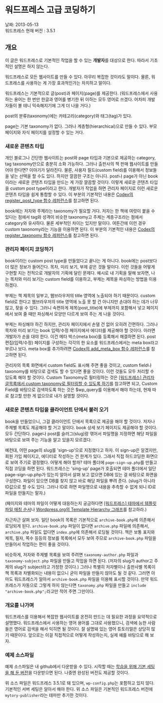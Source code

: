 # 워드프레스 고급 코딩하기

날짜: 2013-05-13   
워드프레스 현재 버전 : 3.5.1

## 개요

이 글은 워드프레스로 기본적인 작업을 할 수 있는 **개발자**를 대상으로 한다. 따라서 기초적인 설명은 하지 않는다.

워드프레스로 모든 웹사이트를 만들 수 있다. 아무리 복잡한 것이라도 말이다. 물론, 워드프레스를 사용하는 게 가장 효과적인가는 차치하고 말이다.

워드프레스는 기본적으로 글(post)과 페이지(page)를 제공한다. (워드프레스에서 사용하는 용어는 한 번만 한글과 영어를 병기한 뒤 이하는 모두 영어로 쓰겠다. 어차피 개발자들이 볼 테니 익숙해지기에 그게 더 나을 거다.) 

post의 분류(taxonomy)에는 카테고리(category)와 태그(tag)가 있다. 

page는 기본 taxonomy가 없다. 그러나 계층형(hierarchical)으로 만들 수 있다. 부모 페이지와 자식 페이지를 설정할 수 있는 거다.

### 새로운 콘텐츠 타입

개인 블로그나 간단한 웹사이트는 post와 page 타입과 기본으로 제공하는 category, tag taxonomy만으로 충분히 소화 가능하다. 그러나 출판사의 책 판매 웹사이트를 만들어야 한다면? 이야기가 달라진다. 물론, 사용자 필드(custom field)를 이용해서 정보들을 넣는 선택을 할 수도 있다. 하지만 깔끔한 구조는 아니다. post나 page가 아닌 book이라는 새로운 콘텐츠 타입을 만드는 게 가장 깔끔할 것이다. 이렇게 새로운 콘텐츠 타입을 custom post type이라고 한다. 개발자가 작업을 하면 관리자 페이지로 이런 새로운 콘텐츠 타입을 쉽게 통합할 수 있다. 이 부분의 기본적인 내용은 [Codex의 register_post_type 함수 레퍼런스](http://codex.wordpress.org/Function_Reference/register_post_type)를 참고하면 된다.

book에는 저자와 주제라는 taxonomy가 필요할 거다. 저자는 한 책에 여럿이 붙을 수 있다는 점에서 tag와 성격이 비슷한 taxonomy고 주제는 계층구조라는 점에서 category와 유사하다. 물론 세부적인 차이는 있지만 말이다. 여튼간에 이런 경우 custom taxonomy라는 기능을 이용하면 된다. 이 부분의 기본적인 내용은 [Codex의 register_taxonomy 함수 레퍼런스](http://codex.wordpress.org/Function_Reference/register_taxonomy)를 참고하면 된다.

### 관리자 페이지 코딩하기

book이라는 custom post type을 만들었다고 끝나는 게 아니다. book에는 post보다 더 많은 정보가 들어간다. 목차, 미리 보기, 부제 같은 것들 말이다. 이런 것들을 어떻게 구현할 지는 전적으로 개발자의 기획에 달린 문제다. 예시로 내 기획을 말해 보자면, 나는 목차와 미리 보기는 custom field를 이용하고, 부제는 제목을 파싱하는 방법을 이용하겠다. 

부제는 책 제목의 일부고, 웹브라우저의 title 영역에 노출되야 하기 때문이다. custom field로 한다고 웹브라우저의 title 영역에 노출 못 할 건 아니지만 손대야 하는 데가 너무 많고, 잦을 수 있다. 그러니 속편하게 제목(post_title)에 부제까지 포함해서 넣고 페이지에서 보여 줄 때만 파싱해서 모양만 다르게 보여 주는 게 나을 것이다.

부제는 파싱해야 하긴 하지만, 관리자 페이지에서 손댈 건 없어 오히려 간편하다. 그러나 목차와 미리 보기는 book 입력/수정 페이지에서 에디터를 제공해야 할 것이다. 이러면 개발자가 손을 대야 한다. 이건 메타 박스(meta box)를 등록해서 해결하면 된다. post 편집(입력/수정) 페이지를 구성하는 각각의 한 요소를 워드프레스에서는 meta box라고 부르나 보다. meta box를 추가하려면 [Codex의 add_meta_box 함수 레퍼런스](http://codex.wordpress.org/Function_Reference/add_meta_box)를 참고하면 된다.

관리자의 목록 화면에서 custom field도 표시해 주면 좋을 것이고, custom field나 taxonomy를 바탕으로 검색도 할 수 있다면 좋을 것이다. 이런 것들도 모두 처리할 수 있도록 해야 할 것이다. Custom Taxonomy로 필터링하는 것은 [[워드프레스] 관리자 글목록에서 custom taxonomy로 필터링할 수 있도록 하기](http://mytory.net/archives/9090)를 참고하면 되고, Custom Field를 바탕으로 검색하도록 하는 것은 $wp_query를 이용해서 해야 하는데, 현재 따로 참고할 만한 게 없으므로 내가 설명할 것이다.

### 새로운 콘텐츠 타입을 클라이언트 단에서 불러 오기

book을 만들었으니, 그걸 클라이언트 단에서 목록으로 제공을 해야 할 것이다. 저자나 주제별 목록도 제공해야 할 거고 말이다. book 상세 보기 페이지도 제공해야 할 것이다. 모두 간단하다. page나 post를 슬러그(slug)랑 엮어서 파일명을 지정하면 해당 파일을 바탕으로 보여 주는 기능을 알고 있을지 모르겠다.

예컨대, 어떤 page의 slug를 'sign-up'으로 지정했다고 하자. 이 sign-up은 알겠지만, 회원 가입 페이지고, 에디터로 작성하는 건 한계가 있다. 그래서 직접 하드코딩한 화면으로 보여 주기로 결정했다. 어떻게 해야 할까? 테마 폴더에 `page-sign-up.php`를 만들고 직접 코딩을 하면 된다. 워드프레스는 'sing-up' page가 호출되면 테마 폴더에서 일단 page-sign-up.php가 있는지 알아서 살펴 보고 없으면 DB에 있는 걸 바탕으로 화면을 구성한다. 파일이 있으면 DB를 찾지 않고 바로 해당 파일을 뿌려 준다. (slug가 아니라 ID값으로 할 수도 있다. 그러나 ID로 하면 파일명으로 내용을 추측할 수 없게 되니 ID로 파일을 만들지는 말자.)

(페이지와 테마의 파일이 어떻게 대응하는지 궁금하다면 [[워드프레스] 테마에서 템플릿 파일 매칭 순서](http://mytory.net/archives/10119)나 [Wordpress.org의 Template Hierarchy 그래프](http://codex.wordpress.org/images/1/18/Template_Hierarchy.png)를 참고하라.)

차근차근 살펴 보자. 일단 book의 목록은 기본적으로 `archive-book.php`에 의존해서 로딩되게 된다. `archive-book.php` 파일이 없다면 `archive.php` 파일에 의존해서, `archive.php` 파일도 없다면 `index.php`에 의존해서 로딩될 것이다. 책은 보통 표지와 제목, 필자, 쪽수 등등의 정보를 목록에서 모두 보여 주므로 `archive-book.php` 파일을 만들어서 작업하는 편이 좋을 것이다.

비슷하게, 저자와 주제별 목록을 보여 주려면 `taxonomy-author.php` 파일과 `taxonomy-subject.php` 파일을 만들고 작업을 하면 된다. (저자의 slug가 author고 주제의 slug가 subject라고 가정한 것이다.) 그러나 특별히 저자별이나 출판사별 목록이 책 목록과 차별화되는 내용이 없으니 굳이 파일을 만들지 않아도 될 것 같다. 그러면 아마도 워드프레스가 알아서 `archive-book.php` 파일을 이용해 표시할 것이다. 만약 워드프레스가 자동으로 그렇게 하지 않는다면 `taxonomy.php` 파일을 만들고 `include "archive-book.php";`라고만 적어 주면 그만이다.

### 개요를 나가며

워드프레스를 이용해서 복잡한 웹사이트를 온전히 만드는 데 필요한 과정을 요약적으로 설명했다. 워드프레스에서 사용하는 영어 용어를 그대로 사용했으니, 검색에 능한 사람들은 영어로 검색을 해서 익히면 될 것이다. 잘 설명돼 있는 영어 튜토리얼은 상당히 많기 때문이다. 앞으로는 이걸 직접적으로 어떻게 작성하는지, 실제 예를 바탕으로 해 보자.

### 예제 소스파일

예제 소스파일은 내 github에서 다운받을 수 있다. 시작할 때는 [학습을 위해 기본 세팅을 해 둔 버전](https://github.com/mytory/wp-publisher/tree/standby)을 다운받으면 된다. 나중엔 완성된 버전도 제공할 것이다.

위 소스 파일은 워드프레스 3.5.1로 돼 있으며, `wp-config.php`는 포함하고 있지 않다. 기본적인 서버 세팅은 알아서 해야 한다. 위 소스 파일은 기본적인 워드프레스 버전에 `mytory-publisher`라는 테마만 추가한 것이다.